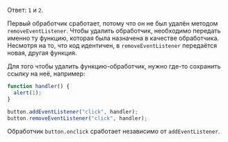 Ответ: `1` и `2`.

Первый обработчик сработает, потому что он не был удалён методом `removeEventListener`. Чтобы удалить обработчик, необходимо передать именно ту функцию, которая была назначена в качестве обработчика. Несмотря на то, что код идентичен, в `removeEventListener` передаётся новая, другая функция.

Для того чтобы удалить функцию-обработчик, нужно где-то сохранить ссылку на неё, например:

```js
function handler() {
  alert(1);
}

button.addEventListener("click", handler);
button.removeEventListener("click", handler);
```

Обработчик `button.onclick` сработает независимо от `addEventListener`.
